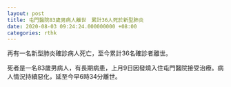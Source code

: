 ```yaml
---
layout: post
title: 屯門醫院83歲男病人離世　累計36人死於新型肺炎
date: 2020-08-03 09:24:24.000000000 +08:00
categories: rthk
---
```


再有一名新型肺炎確診病人死亡，至今累計36名確診者離世。

死者是一名83歲男病人，有長期病患，上月9日因發燒入住屯門醫院接受治療。病人情況持續惡化，延至今早6時34分離世。

